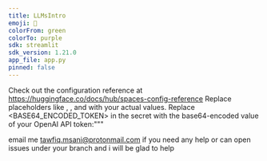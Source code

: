 ```yaml
---
title: LLMsIntro
emoji: 🏃
colorFrom: green
colorTo: purple
sdk: streamlit
sdk_version: 1.21.0
app_file: app.py
pinned: false
---
```


Check out the configuration reference at https://huggingface.co/docs/hub/spaces-config-reference
Replace placeholders like <your-username>, <your-repo-name>, and <sonarqube-server> with your actual values.
Replace <BASE64_ENCODED_TOKEN> in the secret with the base64-encoded value of your OpenAI API token:"""


email me tawfiq.msani@protonmail.com if you need any help or can open issues under your branch and i will be glad to help 